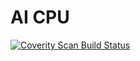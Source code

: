 # AI CPU

<a href="https://scan.coverity.com/projects/ptran92-ai_cpu">
  <img alt="Coverity Scan Build Status"
       src="https://scan.coverity.com/projects/16240/badge.svg"/>
</a>
